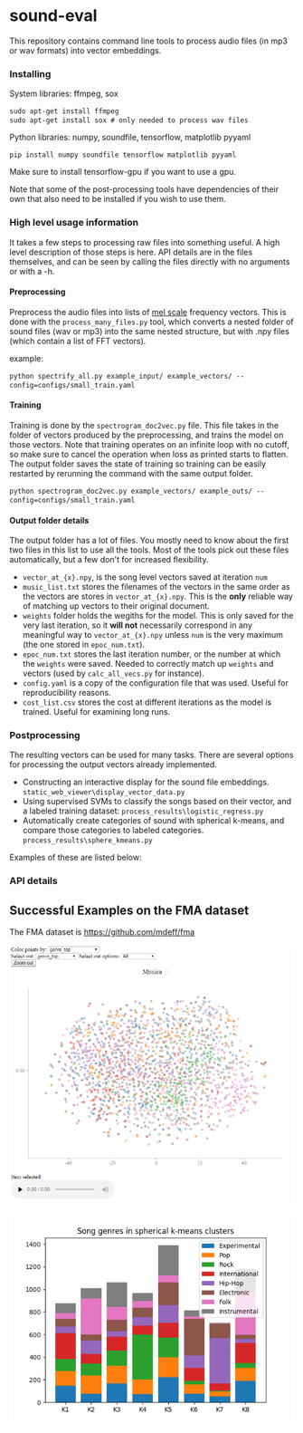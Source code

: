 # sound-eval

This repository contains command line tools to process audio files (in mp3 or wav formats) into vector embeddings.


### Installing

System libraries: ffmpeg, sox

    sudo apt-get install ffmpeg
    sudo apt-get install sox # only needed to process wav files

Python libraries: numpy, soundfile, tensorflow, matplotlib pyyaml

    pip install numpy soundfile tensorflow matplotlib pyyaml

Make sure to install tensorflow-gpu if you want to use a gpu.

Note that some of the post-processing tools have dependencies of their own that also need to be installed if you wish to use them.

### High level usage information

It takes a few steps to processing raw files into something useful. A high level description of those steps is here. API details are in the files themselves, and can be seen by calling the files directly with no arguments or with a -h.


#### Preprocessing

Preprocess the audio files into lists of [mel scale](https://en.wikipedia.org/wiki/Mel_scale) frequency vectors. This is done with the `process_many_files.py` tool, which converts a nested folder of sound files (wav or mp3) into the same nested structure, but with .npy files (which contain a list of FFT vectors).

example:

    python spectrify_all.py example_input/ example_vectors/ --config=configs/small_train.yaml

#### Training

Training is done by the `spectrogram_doc2vec.py` file. This file takes in the folder of vectors produced by the preprocessing, and trains the model on those vectors. Note that training operates on an infinite loop with no cutoff, so make sure to cancel the operation when loss as printed starts to flatten. The output folder saves the state of training so training can be easily restarted by rerunning the command with the same output folder.

    python spectrogram_doc2vec.py example_vectors/ example_outs/ --config=configs/small_train.yaml

#### Output folder details

The output folder has a lot of files. You mostly need to know about the first two files in this list to use all the tools. Most of the tools pick out these files automatically, but a few don't for increased flexibility.

* `vector_at_{x}.npy`, is the song level vectors saved at iteration `num`
* `music_list.txt` stores the filenames of the vectors in the same order as the vectors are stores in `vector_at_{x}.npy`. This is the **only** reliable way of matching up vectors to their original document.
* `weights` folder holds the wegiths for the model. This is only saved for the very last iteration, so it **will not** necessarily correspond in any meaningful way to `vector_at_{x}.npy` unless `num` is the very maximum (the one stored in `epoc_num.txt`).
* `epoc_num.txt` stores the last iteration number, or the number at which the `weights` were saved. Needed to correctly match up `weights` and vectors (used by `calc_all_vecs.py` for instance).  
* `config.yaml` is a copy of the configuration file that was used. Useful for reproducibility reasons.
* `cost_list.csv` stores the cost at different iterations as the model is trained. Useful for examining long runs.

### Postprocessing

The resulting vectors can be used for many tasks. There are several options for processing the output vectors already implemented.

* Constructing an interactive display for the sound file embeddings. `static_web_viewer\display_vector_data.py`
* Using supervised SVMs to classify the songs based on their vector, and a labeled training dataset: `process_results\logistic_regress.py`
* Automatically create categories of sound with spherical k-means, and compare those categories to labeled categories. `process_results\sphere_kmeans.py`

Examples of these are listed below:

### API details

## Successful Examples on the FMA dataset

The FMA dataset is https://github.com/mdeff/fma


![View output](design_diagrams/example_results/viewer_screenshot.PNG)


![k-means chart](design_diagrams/example_results/fma_plot8.png)
